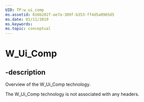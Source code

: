 ```yaml
---
UID: TP:w_ui_comp
ms.assetid: 616b202f-ae7a-309f-b353-ff4d5a0965d5
ms.date: 01/11/2019
ms.keywords: 
ms.topic: conceptual
---
```


# W_Ui_Comp

## -description

Overview of the W_Ui_Comp technology.

The W_Ui_Comp technology is not associated with any headers.


